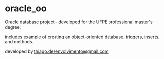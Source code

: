 # oracle_oo


Oracle database project - developed for the UFPE professional master's degree;

includes example of creating an object-oriented database, triggers, inserts, and methods.


developed by thiago.desenvolvimento@gmail.com
